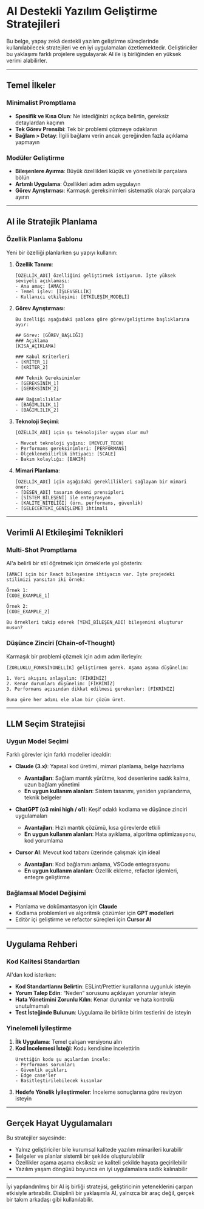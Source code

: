 # AI Destekli Yazılım Geliştirme Stratejileri

Bu belge, yapay zekâ destekli yazılım geliştirme süreçlerinde kullanılabilecek stratejileri ve en iyi uygulamaları özetlemektedir. Geliştiriciler bu yaklaşımı farklı projelere uygulayarak AI ile iş birliğinden en yüksek verimi alabilirler.

---

## Temel İlkeler

### Minimalist Promptlama

- **Spesifik ve Kısa Olun**: Ne istediğinizi açıkça belirtin, gereksiz detaylardan kaçının  
- **Tek Görev Prensibi**: Tek bir problemi çözmeye odaklanın  
- **Bağlam > Detay**: İlgili bağlamı verin ancak gereğinden fazla açıklama yapmayın  

### Modüler Geliştirme

- **Bileşenlere Ayırma**: Büyük özellikleri küçük ve yönetilebilir parçalara bölün  
- **Artımlı Uygulama**: Özellikleri adım adım uygulayın  
- **Görev Ayrıştırması**: Karmaşık gereksinimleri sistematik olarak parçalara ayırın  

---

## AI ile Stratejik Planlama

### Özellik Planlama Şablonu

Yeni bir özelliği planlarken şu yapıyı kullanın:

1. **Özellik Tanımı**:

   ```
   [ÖZELLİK_ADI] özelliğini geliştirmek istiyorum. İşte yüksek seviyeli açıklaması:
   - Ana amaç: [AMAC]
   - Temel işlev: [İŞLEVSELLİK]
   - Kullanıcı etkileşimi: [ETKİLEŞİM_MODELİ]
   ```

2. **Görev Ayrıştırması**:

   ```
   Bu özelliği aşağıdaki şablona göre görev/geliştirme başlıklarına ayır:

   ## Görev: [GÖREV_BAŞLIĞI]
   ### Açıklama
   [KISA_AÇIKLAMA]

   ### Kabul Kriterleri
   - [KRİTER_1]
   - [KRİTER_2]

   ### Teknik Gereksinimler
   - [GEREKSİNİM_1]
   - [GEREKSİNİM_2]

   ### Bağımlılıklar
   - [BAĞIMLILIK_1]
   - [BAĞIMLILIK_2]
   ```

3. **Teknoloji Seçimi**:

   ```
   [ÖZELLİK_ADI] için şu teknolojiler uygun olur mu?

   - Mevcut teknoloji yığını: [MEVCUT_TECH]
   - Performans gereksinimleri: [PERFORMANS]
   - Ölçeklenebilirlik ihtiyacı: [SCALE]
   - Bakım kolaylığı: [BAKIM]
   ```

4. **Mimari Planlama**:
   ```
   [ÖZELLİK_ADI] için aşağıdaki gereklilikleri sağlayan bir mimari öner:
   - [DESEN_ADI] tasarım deseni prensipleri
   - [SİSTEM_BİLEŞENİ] ile entegrasyon
   - [KALİTE_NİTELİĞİ] (örn. performans, güvenlik)
   - [GELECEKTEKİ_GENİŞLEME] ihtimali
   ```

---

## Verimli AI Etkileşimi Teknikleri

### Multi-Shot Promptlama

AI'a belirli bir stil öğretmek için örneklerle yol gösterin:

```
[AMAC] için bir React bileşenine ihtiyacım var. İşte projedeki stilimizi yansıtan iki örnek:

Örnek 1:
[CODE_EXAMPLE_1]

Örnek 2:
[CODE_EXAMPLE_2]

Bu örnekleri takip ederek [YENİ_BİLEŞEN_ADI] bileşenini oluşturur musun?
```

### Düşünce Zinciri (Chain-of-Thought)

Karmaşık bir problemi çözmek için adım adım ilerleyin:

```
[ZORLUKLU_FONKSİYONELLİK] geliştirmem gerek. Aşama aşama düşünelim:

1. Veri akışını anlayalım: [FİKRİNİZ]
2. Kenar durumları düşünelim: [FİKRİNİZ]
3. Performans açısından dikkat edilmesi gerekenler: [FİKRİNİZ]

Buna göre her adımı ele alan bir çözüm üret.
```

---

## LLM Seçim Stratejisi

### Uygun Model Seçimi

Farklı görevler için farklı modeller idealdir:

- **Claude (3.x)**: Yapısal kod üretimi, mimari planlama, belge hazırlama  
  - **Avantajları**: Sağlam mantık yürütme, kod desenlerine sadık kalma, uzun bağlam yönetimi  
  - **En uygun kullanım alanları**: Sistem tasarımı, yeniden yapılandırma, teknik belgeler

- **ChatGPT (o3 mini high / o1)**: Keşif odaklı kodlama ve düşünce zinciri uygulamaları  
  - **Avantajları**: Hızlı mantık çözümü, kısa görevlerde etkili  
  - **En uygun kullanım alanları**: Hata ayıklama, algoritma optimizasyonu, kod yorumlama

- **Cursor AI**: Mevcut kod tabanı üzerinde çalışmak için ideal  
  - **Avantajları**: Kod bağlamını anlama, VSCode entegrasyonu  
  - **En uygun kullanım alanları**: Özellik ekleme, refactor işlemleri, entegre geliştirme  

### Bağlamsal Model Değişimi

- Planlama ve dokümantasyon için **Claude**  
- Kodlama problemleri ve algoritmik çözümler için **GPT modelleri**  
- Editör içi geliştirme ve refactor süreçleri için **Cursor AI**

---

## Uygulama Rehberi

### Kod Kalitesi Standartları

AI'dan kod isterken:

- **Kod Standartlarını Belirtin**: ESLint/Prettier kurallarına uygunluk isteyin  
- **Yorum Talep Edin**: “Neden” sorusunu açıklayan yorumlar isteyin  
- **Hata Yönetimini Zorunlu Kılın**: Kenar durumlar ve hata kontrolü unutulmamalı  
- **Test İsteğinde Bulunun**: Uygulama ile birlikte birim testlerini de isteyin  

### Yinelemeli İyileştirme

1. **İlk Uygulama**: Temel çalışan versiyonu alın  
2. **Kod İncelemesi İsteği**: Kodu kendisine incelettirin  
   ```
   Ürettiğin kodu şu açılardan incele:
   - Performans sorunları
   - Güvenlik açıkları
   - Edge case'ler
   - Basitleştirilebilecek kısımlar
   ```
3. **Hedefe Yönelik İyileştirmeler**: İnceleme sonuçlarına göre revizyon isteyin  

---

## Gerçek Hayat Uygulamaları

Bu stratejiler sayesinde:

- Yalnız geliştiriciler bile kurumsal kalitede yazılım mimarileri kurabilir  
- Belgeler ve planlar sistemli bir şekilde oluşturulabilir  
- Özellikler aşama aşama eksiksiz ve kaliteli şekilde hayata geçirilebilir  
- Yazılım yaşam döngüsü boyunca en iyi uygulamalara sadık kalınabilir  

---

İyi yapılandırılmış bir AI iş birliği stratejisi, geliştiricinin yeteneklerini çarpan etkisiyle artırabilir. Disiplinli bir yaklaşımla AI, yalnızca bir araç değil, gerçek bir takım arkadaşı gibi kullanılabilir.